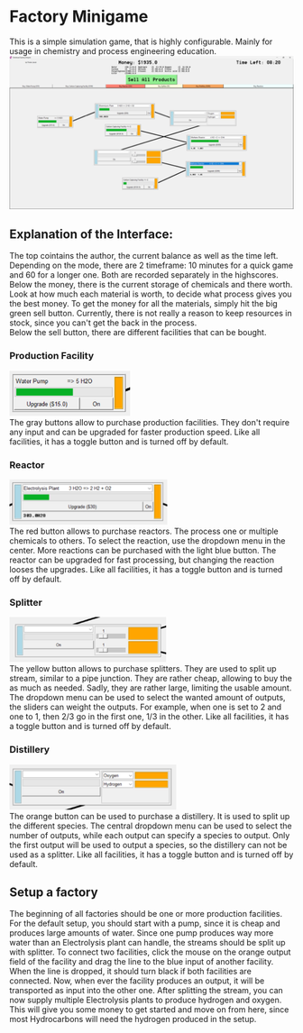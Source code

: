 # Factory Minigame

This is a simple simulation game, that is highly configurable. Mainly for
usage in chemistry and process engineering education.
![Game Image](Images/demo.png "Game Image")

## Explanation of the Interface:

The top cointains the author, the current balance as well as the time left.
Depending on the mode, there are 2 timeframe: 10 minutes for a quick game
and 60 for a longer one. Both are recorded separately in the highscores.\
Below the money, there is the current storage of chemicals and there worth.
Look at how much each material is worth, to decide what process gives you
the best money. To get the money for all the materials, simply hit the big
green sell button. Currently, there is not really a reason to keep resources in
stock, since you can't get the back in the process.\
Below the sell button, there are different facilities that can be bought.

### Production Facility

<img src="Images/production.png" alt="Production facility Image" height="80"/>\
The gray buttons allow to purchase production facilities. They don't require
any input and can be upgraded for faster production speed. Like all
facilities, it has a toggle button and is turned off by default.

### Reactor

<img src="Images/reactor.png" alt="Reactor Image" height="80"/>\
The red button allows to purchase reactors. The process one or multiple
chemicals to others. To select the reaction, use the dropdown menu in the
center. More reactions can be purchased with the light blue button. The reactor
can be upgraded for fast processing, but changing the reaction looses the
upgrades. Like all facilities, it has a toggle button and is turned off by
default.

### Splitter

<img src="Images/splitter.png" alt="Splitter Image" height="80"/>\
The yellow button allows to purchase splitters. They are used to split up
stream, similar to a pipe junction. They are rather cheap, allowing to buy
the as much as needed. Sadly, they are rather large, limiting the usable
amount. The dropdown menu can be used to select the wanted amount of outputs,
the sliders can weight the outputs. For example, when one is set to $2$ and
one to $1$, then $2/3$ go in the first one, $1/3$ in the other. Like all
facilities, it has a toggle button and is turned off by default.

### Distillery

<img src="Images/distillery.png" alt="Distillery Image" height="80"/>\
The orange button can be used to purchase a distillery. It is used to split
up the different species. The central dropdown menu can be used to select
the number of outputs, while each output can specify a species to output.
Only the first output will be used to output a species, so the distillery
can not be used as a splitter. Like all
facilities, it has a toggle button and is turned off by default.

## Setup a factory

The beginning of all factories should be one or more production facilities.
For the default setup, you should start with a pump, since it is cheap and
produces large amounts of water. Since one pump produces way more water than
an Electrolysis plant can handle, the streams should be split up with
splitter. To connect two facilities, click the mouse on the orange output
field of the facility and drag the line to the blue input of another
facility. When the line is dropped, it should turn black if both facilities
are connected. Now, when ever the facility produces an output, it will be 
transported as input into the other one. After splitting the stream, you can 
now supply multiple Electrolysis plants to produce hydrogen and oxygen. This 
will give you some money to get started and move on from here, since most 
Hydrocarbons will need the hydrogen produced in the setup.